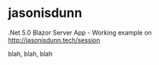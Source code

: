 # jasonisdunn
.Net 5.0 Blazor Server App - Working example on http://jasonisdunn.tech/session


blah, blah, blah

